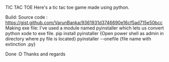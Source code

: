 TIC TAC TOE
Here's a tic tac toe game made using python.

Build:
   Source code :
     https://gist.github.com/VarunBanka/9361931d3746690e16cf5ad715e50bcc
Making exe file:
   I've used a module named pyinstaller which lets us convert python xode to exe file.
     pip install pyinstaller
     {Open power shell as admin in directory where py file is located}
     pyinstaller --onefile {file name with extinction .py}

Done :D
Thanks and regards
